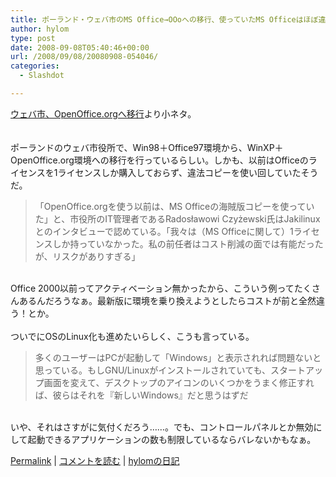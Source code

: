 ```yaml
---
title: ポーランド・ウェバ市のMS Office→OOoへの移行、使っていたMS Officeはほぼ違法コピー
author: hylom
type: post
date: 2008-09-08T05:40:46+00:00
url: /2008/09/08/20080908-054046/
categories:
  - Slashdot

---
```

 [ウェバ市、OpenOffice.orgへ移行][1]より小ネタ。  
</br>   
ポーランドのウェバ市役所で、Win98＋Office97環境から、WinXP＋OpenOffice.org環境への移行を行っているらしい。しかも、以前はOfficeのライセンスを1ライセンスしか購入しておらず、違法コピーを使い回していたそうだ。 

> <div>
>   「OpenOffice.orgを使う以前は、MS Officeの海賊版コピーを使っていた」と、市役所のIT管理者であるRadosławowi Czyżewski氏はJakilinuxとのインタビューで認めている。「我々は（MS Officeに関して）1ライセンスしか持っていなかった。私の前任者はコスト削減の面では有能だったが、リスクがありすぎる」
> </div>

</br>   
Office 2000以前ってアクティベーション無かったから、こういう例ってたくさんあるんだろうなぁ。最新版に環境を乗り換えようとしたらコストが前と全然違う！とか。</br>  
</br>   
ついでにOSのLinux化も進めたいらしく、こうも言っている。 

> <div>
>   多くのユーザーはPCが起動して「Windows」と表示されれば問題ないと思っている。もしGNU/Linuxがインストールされていても、スタートアップ画面を変えて、デスクトップのアイコンのいくつかをうまく修正すれば、彼らはそれを『新しいWindows』だと思うはずだ
> </div>

</br>   
いや、それはさすがに気付くだろう……。でも、コントロールパネルとか無効にして起動できるアプリケーションの数も制限しているならバレないかもなぁ。</br> 

   [Permalink][2] |    [コメントを読む][3] |    [hylomの日記][4] 

</br>

 [1]: http://osor.eu/news/pl-city-of-141ebie-migrates-to-openoffice
 [2]: http://slashdot.jp/~hylom/journal/451637
 [3]: http://slashdot.jp/~hylom/journal/451637#acomments
 [4]: http://slashdot.jp/~hylom/journal/